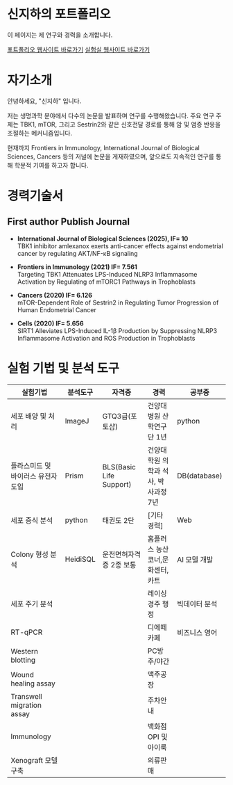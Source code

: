 # 신지하의 포트폴리오
이 페이지는 제 연구와 경력을 소개합니다.

[포트폴리오 웹사이트 바로가기](https://dixest.github.io/)
[실험실 웹사이트 바로가기](https://sites.google.com/view/cellbio/home?authuser=0)


# 자기소개

안녕하세요, "신지하" 입니다.

저는 생명과학 분야에서 다수의 논문을 발표하며 연구를 수행해왔습니다. 
주요 연구 주제는 TBK1, mTOR, 그리고 Sestrin2와 같은 신호전달 경로를 통해 암 및 염증 반응을 조절하는 메커니즘입니다.

현재까지 Frontiers in Immunology, International Journal of Biological Sciences, Cancers 등의 저널에 논문을 게재하였으며, 
앞으로도 지속적인 연구를 통해 학문적 기여를 하고자 합니다.

# 경력기술서

## First author Publish Journal

- **International Journal of Biological Sciences (2025), **IF= 10****  
  TBK1 inhibitor amlexanox exerts anti-cancer effects against endometrial cancer by regulating AKT/NF-κB signaling

- **Frontiers in Immunology (2021) IF= 7.561**  
  Targeting TBK1 Attenuates LPS-Induced NLRP3 Inflammasome Activation by Regulating of mTORC1 Pathways in Trophoblasts

- **Cancers (2020) IF= 6.126**  
  mTOR-Dependent Role of Sestrin2 in Regulating Tumor Progression of Human Endometrial Cancer

- **Cells (2020) IF= 5.656**  
  SIRT1 Alleviates LPS-Induced IL-1β Production by Suppressing NLRP3 Inflammasome Activation and ROS Production in Trophoblasts

# 실험 기법 및 분석 도구

| 실험기법                  | 분석도구   | 자격증                  | 경력                          | 공부중       |
|---------------------------|------------|-------------------------|-------------------------------|--------------|
| 세포 배양 및 처리        | ImageJ    | GTQ3급(포토샵)          | 건양대병원 산학연구단 1년    | python      |
| 플라스미드 및 바이러스 유전자 도입 | Prism     | BLS(Basic Life Support) | 건양대학원 의학과 석사, 박사과정 7년 | DB(database) |
| 세포 증식 분석            | python    | 태권도 2단              | [기타 경력]                   | Web         |
| Colony 형성 분석          | HeidiSQL  | 운전면허자격증 2종 보통 | 홈플러스 농산코너,문화센터,카트 | AI 모델 개발 |
| 세포 주기 분석            |           |                         | 레이싱 경주 행정              | 빅데이터 분석 |
| RT-qPCR                   |           |                         | 디에떼 카페                    | 비즈니스 영어 |
| Western blotting          |           |                         | PC방 주/야간                  |              |
| Wound healing assay       |           |                         | 맥주공장                      |              |
| Transwell migration assay |           |                         | 주차안내                      |              |
| Immunology                |           |                         | 백화점 OPI 및 아이룩         |              |
| Xenograft 모델 구축       |           |                         | 의류판매                      |              |

